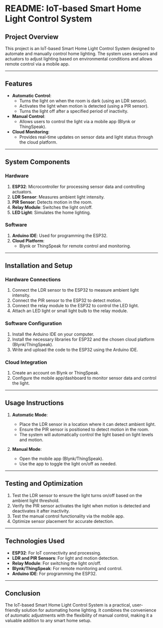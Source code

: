 # README: IoT-based Smart Home Light Control System

## Project Overview
This project is an IoT-based Smart Home Light Control System designed to automate and manually control home lighting. The system uses sensors and actuators to adjust lighting based on environmental conditions and allows remote control via a mobile app.

---

## Features
- **Automatic Control**:
  - Turns the light on when the room is dark (using an LDR sensor).
  - Activates the light when motion is detected (using a PIR sensor).
  - Turns the light off after a specified period of inactivity.
- **Manual Control**:
  - Allows users to control the light via a mobile app (Blynk or ThingSpeak).
- **Cloud Monitoring**:
  - Provides real-time updates on sensor data and light status through the cloud platform.

---

## System Components
### Hardware
1. **ESP32**: Microcontroller for processing sensor data and controlling actuators.
2. **LDR Sensor**: Measures ambient light intensity.
3. **PIR Sensor**: Detects motion in the room.
4. **Relay Module**: Switches the light on/off.
5. **LED Light**: Simulates the home lighting.

### Software
1. **Arduino IDE**: Used for programming the ESP32.
2. **Cloud Platform**:
   - Blynk or ThingSpeak for remote control and monitoring.

---

## Installation and Setup

### Hardware Connections
1. Connect the LDR sensor to the ESP32 to measure ambient light intensity.
2. Connect the PIR sensor to the ESP32 to detect motion.
3. Connect the relay module to the ESP32 to control the LED light.
4. Attach an LED light or small light bulb to the relay module.

### Software Configuration
1. Install the Arduino IDE on your computer.
2. Install the necessary libraries for ESP32 and the chosen cloud platform (Blynk/ThingSpeak).
3. Write and upload the code to the ESP32 using the Arduino IDE.

### Cloud Integration
1. Create an account on Blynk or ThingSpeak.
2. Configure the mobile app/dashboard to monitor sensor data and control the light.

---

## Usage Instructions
1. **Automatic Mode**:
   - Place the LDR sensor in a location where it can detect ambient light.
   - Ensure the PIR sensor is positioned to detect motion in the room.
   - The system will automatically control the light based on light levels and motion.

2. **Manual Mode**:
   - Open the mobile app (Blynk/ThingSpeak).
   - Use the app to toggle the light on/off as needed.

---

## Testing and Optimization
1. Test the LDR sensor to ensure the light turns on/off based on the ambient light threshold.
2. Verify the PIR sensor activates the light when motion is detected and deactivates it after inactivity.
3. Test the manual control functionality via the mobile app.
4. Optimize sensor placement for accurate detection.

---

## Technologies Used
- **ESP32**: For IoT connectivity and processing.
- **LDR and PIR Sensors**: For light and motion detection.
- **Relay Module**: For switching the light on/off.
- **Blynk/ThingSpeak**: For remote monitoring and control.
- **Arduino IDE**: For programming the ESP32.

---

## Conclusion
The IoT-based Smart Home Light Control System is a practical, user-friendly solution for automating home lighting. It combines the convenience of automatic adjustments with the flexibility of manual control, making it a valuable addition to any smart home setup.

